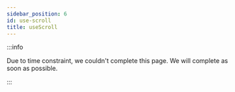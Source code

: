 ```yaml
---
sidebar_position: 6
id: use-scroll
title: useScroll
---
```


:::info

Due to time constraint, we couldn't complete this page. We will complete as soon as possible.

:::
